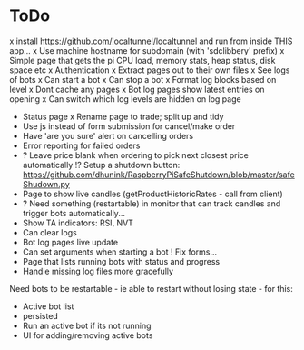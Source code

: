 # ToDo
x install https://github.com/localtunnel/localtunnel and run from inside THIS app...
 x Use machine hostname for subdomain (with 'sdclibbery' prefix)
x Simple page that gets the pi CPU load, memory stats, heap status, disk space etc
x Authentication
x Extract pages out to their own files
x See logs of bots
x Can start a bot
x Can stop a bot
x Format log blocks based on level
x Dont cache any pages
x Bot log pages show latest entries on opening
x Can switch which log levels are hidden on log page
* Status page
 x Rename page to trade; split up and tidy
 * Use js instead of form submission for cancel/make order
 * Have 'are you sure' alert on cancelling orders
 * Error reporting for failed orders
 * ? Leave price blank when ordering to pick next closest price automatically
!? Setup a shutdown button: https://github.com/dhunink/RaspberryPiSafeShutdown/blob/master/safeShudown.py
* Page to show live candles (getProductHistoricRates - call from client)
* ? Need something (restartable) in monitor that can track candles and trigger bots automatically...
* Show TA indicators: RSI, NVT
* Can clear logs
* Bot log pages live update
* Can set arguments when starting a bot
 ! Fix forms...
* Page that lists running bots with status and progress
* Handle missing log files more gracefully

Need bots to be restartable - ie able to restart without losing state - for this:
* Active bot list
 * persisted
* Run an active bot if its not running
* UI for adding/removing active bots
